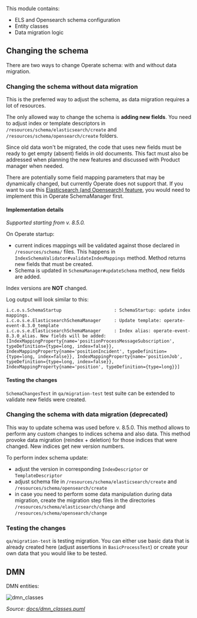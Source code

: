 This module contains:
* ELS and Opensearch schema configuration
* Entity classes
* Data migration logic

## Changing the schema

There are two ways to change Operate schema: with and without data migration.

### Changing the schema without data migration

This is the preferred way to adjust the schema, as data migration requires a lot of resources.

The only allowed way to change the schema is **adding new fields**. You need to adjust index or
template descriptors in `/resources/schema/elasticsearch/create`
and `/resources/schema/opensearch/create` folders.

Since old data won't be migrated, the code that uses new fields must be ready to get empty (absent)
fields in old documents. This fact must also be addressed when planning the new features and
discussed with Product manager when needed.

There are potentially some field mapping parameters that may be dynamically changed, but
currently Operate does not support that. If you want to use this [Elasticsearch (and Opensearch)
feature](https://www.elastic.co/guide/en/elasticsearch/reference/current/indices-put-mapping.html#updating-field-mappings),
you would need to implement this in Operate SchemaManager first.

#### Implementation details

_Supported starting from v. 8.5.0._

On Operate startup:

* current indices mappings will be validated against those declared in `/resources/schema/` files.
  This happens in `IndexSchemaValidator#validateIndexMappings` method. Method returns new fields
  that must be created.
* Schema is updated in `SchemaManager#updateSchema` method, new fields are added.

Index versions are **NOT** changed.

Log output will look similar to this:

```text
i.c.o.s.SchemaStartup                    : SchemaStartup: update index mappings.
i.c.o.s.e.ElasticsearchSchemaManager     : Update template: operate-event-8.3.0_template
i.c.o.s.e.ElasticsearchSchemaManager     : Index alias: operate-event-8.3.0_alias. New fields will be added: [IndexMappingProperty{name='positionProcessMessageSubscription', typeDefinition={type=long, index=false}}, IndexMappingProperty{name='positionIncident', typeDefinition={type=long, index=false}}, IndexMappingProperty{name='positionJob', typeDefinition={type=long, index=false}}, IndexMappingProperty{name='position', typeDefinition={type=long}}]
```

#### Testing the changes

`SchemaChangesTest` in `qa/migration-test` test suite can be extended to validate new fields were
created.

### Changing the schema with data migration (deprecated)

This way to update schema was used before v. 8.5.0. This method allows to perform
any custom changes to indices schema and also data. This method provoke data migration (reindex +
deletion) for those indices that were changed. New indices get new version numbers.

To perform index schema update:

* adjust the version in corresponding `IndexDescriptor` or `TemplateDescriptor`
* adjust schema file in `/resources/schema/elasticsearch/create`
  and `/resources/schema/opensearch/create`
* in case you need to perform some data manipulation during data migration, create the migration
  step files in the directories `/resources/schema/elasticsearch/change`
  and `/resources/schema/opensearch/change`

### Testing the changes

`qa/migration-test` is testing migration. You can either use basic data that is already created
here (adjust assertions in `BasicProcessTest`) or create your own data that you would like to be
tested.


## DMN

DMN entities:

![dmn_classes](https://user-images.githubusercontent.com/17064290/156787529-1c9696af-4585-46a2-a43d-fc295a788399.png)

_Source: [docs/dmn_classes.puml](docs/dmn_classes.puml)_
